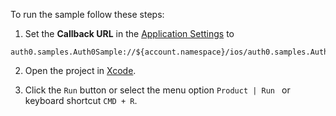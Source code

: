 To run the sample follow these steps:

1) Set the **Callback URL** in the [Application Settings](${manage_url}/#/applications/${account.clientId}/settings) to
```text
auth0.samples.Auth0Sample://${account.namespace}/ios/auth0.samples.Auth0Sample/callback
```
2) Open the project in [Xcode](https://developer.apple.com/xcode/). 

2) Click the `Run` button or select the menu option `Product | Run ` or keyboard shortcut `CMD + R`.
